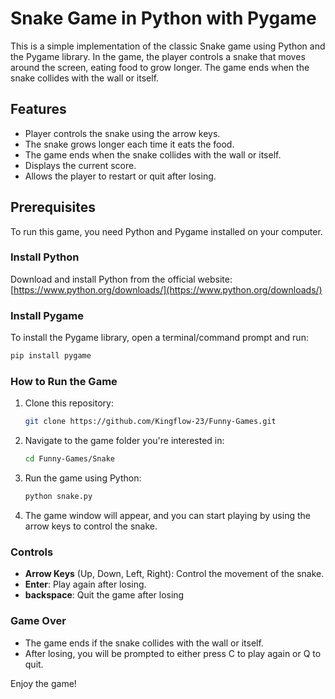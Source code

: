 # Snake Game in Python with Pygame

This is a simple implementation of the classic Snake game using Python and the Pygame library. In the game, the player controls a snake that moves around the screen, eating food to grow longer. The game ends when the snake collides with the wall or itself.

## Features

- Player controls the snake using the arrow keys.
- The snake grows longer each time it eats the food.
- The game ends when the snake collides with the wall or itself.
- Displays the current score.
- Allows the player to restart or quit after losing.

## Prerequisites

To run this game, you need Python and Pygame installed on your computer.

### Install Python

Download and install Python from the official website:  
[https://www.python.org/downloads/](https://www.python.org/downloads/)

### Install Pygame

To install the Pygame library, open a terminal/command prompt and run:

```bash
pip install pygame
```

### How to Run the Game

1. Clone this repository:  
   ```bash  
   git clone https://github.com/Kingflow-23/Funny-Games.git  
   ```

2. Navigate to the game folder you're interested in:
   ```bash  
   cd Funny-Games/Snake
   ```

3. Run the game using Python:
    ```bash
    python snake.py
    ```

4. The game window will appear, and you can start playing by using the arrow keys to control the snake.

### Controls
- **Arrow Keys** (Up, Down, Left, Right): Control the movement of the snake.
- **Enter**: Play again after losing.
- **backspace**: Quit the game after losing

### Game Over
- The game ends if the snake collides with the wall or itself.
- After losing, you will be prompted to either press C to play again or Q to quit.

Enjoy the game!